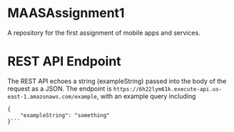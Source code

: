 # MAASAssignment1
A repository for the first assignment of mobile apps and services.

# REST API Endpoint
The REST API echoes a string (exampleString) passed into the body of the request as a JSON. The endpoint is `https://6h22lym61k.execute-api.us-east-1.amazonaws.com/example`, with an example query including
```
{
    "exampleString": "something"
}```
